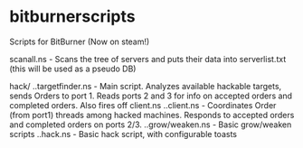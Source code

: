 # bitburnerscripts
Scripts for BitBurner (Now on steam!)

scanall.ns - Scans the tree of servers and puts their data into serverlist.txt (this will be used as a pseudo DB)

hack/
..targetfinder.ns - Main script. Analyzes available hackable targets, sends Orders to port 1. Reads ports 2 and 3 for info on accepted orders and completed orders. Also fires off client.ns
..client.ns - Coordinates Order (from port1) threads among hacked machines. Responds to accepted orders and completed orders on ports 2/3.
..grow/weaken.ns - Basic grow/weaken scripts
..hack.ns - Basic hack script, with configurable toasts